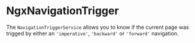 # NgxNavigationTrigger

The `NavigationTriggerService` allows you to know if the current page was trigged by either an `'imperative'`, `'backward'` or `'forward'` navigation.